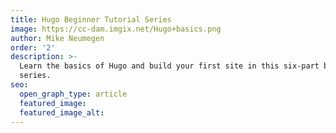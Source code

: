 ```yaml
---
title: Hugo Beginner Tutorial Series
image: https://cc-dam.imgix.net/Hugo+basics.png
author: Mike Neumegen
order: '2'
description: >-
  Learn the basics of Hugo and build your first site in this six-part beginner
  series.
seo:
  open_graph_type: article
  featured_image:
  featured_image_alt:
---
```


